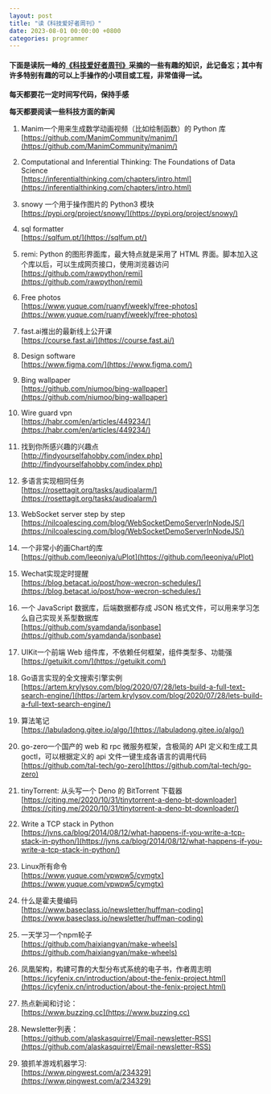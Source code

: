 ```yaml
---
layout: post
title: "读《科技爱好者周刊》"
date: 2023-08-01 00:00:00 +0800
categories: programmer
--- 
```

#### 下面是读阮一峰的[《科技爱好者周刊》](https://www.ruanyifeng.com/blog/)采摘的一些有趣的知识，此记备忘；其中有许多特别有趣的可以上手操作的小项目或工程，非常值得一试。

**每天都要花一定时间写代码，保持手感**

**每天都要阅读一些科技方面的新闻**

1. Manim一个用来生成数学动画视频（比如绘制函数）的 Python 库  
[https://github.com/ManimCommunity/manim/](https://github.com/ManimCommunity/manim/)

2. Computational and Inferential Thinking: The Foundations of Data Science  
[https://inferentialthinking.com/chapters/intro.html](https://inferentialthinking.com/chapters/intro.html)

3. snowy 一个用于操作图片的 Python3 模块  
[https://pypi.org/project/snowy/](https://pypi.org/project/snowy/)

4. sql formatter  
[https://sqlfum.pt/](https://sqlfum.pt/)

5. remi: Python 的图形界面库，最大特点就是采用了 HTML 界面。脚本加入这个库以后，可以生成网页接口，使用浏览器访问  
[https://github.com/rawpython/remi](https://github.com/rawpython/remi)

6. Free photos  
[https://www.yuque.com/ruanyf/weekly/free-photos](https://www.yuque.com/ruanyf/weekly/free-photos)

7. fast.ai推出的最新线上公开课  
[https://course.fast.ai/](https://course.fast.ai/)

8. Design software  
[https://www.figma.com/](https://www.figma.com/)

9. Bing wallpaper  
[https://github.com/niumoo/bing-wallpaper](https://github.com/niumoo/bing-wallpaper)

10. Wire guard vpn  
[https://habr.com/en/articles/449234/](https://habr.com/en/articles/449234/)

11. 找到你所感兴趣的兴趣点  
[http://findyourselfahobby.com/index.php](http://findyourselfahobby.com/index.php)

12. 多语言实现相同任务  
[https://rosettagit.org/tasks/audioalarm/](https://rosettagit.org/tasks/audioalarm/)

13. WebSocket server step by step  
[https://nilcoalescing.com/blog/WebSocketDemoServerInNodeJS/](https://nilcoalescing.com/blog/WebSocketDemoServerInNodeJS/)

14. 一个非常小的画Chart的库  
[https://github.com/leeoniya/uPlot](https://github.com/leeoniya/uPlot)

15. Wechat实现定时提醒  
[https://blog.betacat.io/post/how-wecron-schedules/](https://blog.betacat.io/post/how-wecron-schedules/)

16. 一个 JavaScript 数据库，后端数据都存成 JSON 格式文件，可以用来学习怎么自己实现关系型数据库  
[https://github.com/syamdanda/jsonbase](https://github.com/syamdanda/jsonbase)

17. UIKit一个前端 Web 组件库，不依赖任何框架，组件类型多、功能强  
[https://getuikit.com/](https://getuikit.com/)

18. Go语言实现的全文搜索引擎实例  
[https://artem.krylysov.com/blog/2020/07/28/lets-build-a-full-text-search-engine/](https://artem.krylysov.com/blog/2020/07/28/lets-build-a-full-text-search-engine/)

19. 算法笔记  
[https://labuladong.gitee.io/algo/](https://labuladong.gitee.io/algo/)

20. go-zero一个国产的 web 和 rpc 微服务框架，含极简的 API 定义和生成工具 goctl，可以根据定义的 api 文件一键生成各语言的调用代码  
[https://github.com/tal-tech/go-zero](https://github.com/tal-tech/go-zero)

21. tinyTorrent: 从头写一个 Deno 的 BitTorrent 下载器  
[https://cjting.me/2020/10/31/tinytorrent-a-deno-bt-downloader](https://cjting.me/2020/10/31/tinytorrent-a-deno-bt-downloader/)

22. Write a TCP stack in Python  
[https://jvns.ca/blog/2014/08/12/what-happens-if-you-write-a-tcp-stack-in-python/](https://jvns.ca/blog/2014/08/12/what-happens-if-you-write-a-tcp-stack-in-python/)

23. Linux所有命令  
[https://www.yuque.com/vpwpw5/cymgtx](https://www.yuque.com/vpwpw5/cymgtx)

24. 什么是霍夫曼编码  
[https://www.baseclass.io/newsletter/huffman-coding](https://www.baseclass.io/newsletter/huffman-coding)

25. 一天学习一个npm轮子  
[https://github.com/haixiangyan/make-wheels](https://github.com/haixiangyan/make-wheels)

26. 凤凰架构，构建可靠的大型分布式系统的电子书，作者周志明  
[https://icyfenix.cn/introduction/about-the-fenix-project.html](https://icyfenix.cn/introduction/about-the-fenix-project.html)

27. 热点新闻和讨论：  
[https://www.buzzing.cc](https://www.buzzing.cc)

28. Newsletter列表：  
[https://github.com/alaskasquirrel/Email-newsletter-RSS](https://github.com/alaskasquirrel/Email-newsletter-RSS)

29. 狼抓羊游戏机器学习:  
[https://www.pingwest.com/a/234329](https://www.pingwest.com/a/234329)

